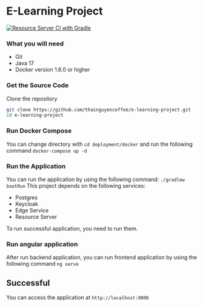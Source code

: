 # E-Learning Project

[![Resource Server CI with Gradle](https://github.com/thainguyencoffee/e-learning-project/actions/workflows/commit-stage.yaml/badge.svg)](https://github.com/thainguyencoffee/e-l/actions/workflows/commit-stage.yaml)

### What you will need

* Git
* Java 17
* Docker version 1.6.0 or higher

### Get the Source Code

Clone the repository


```bash
git clone https://github.com/thainguyencoffee/e-learning-project.git
cd e-learning-project
```

### Run Docker Compose

You can change directory with `cd deployment/docker` and run the following command `docker-compose up -d`

### Run the Application

You can run the application by using the following command: `./gradlew bootRun` 
This project depends on the following services:
* Postgres
* Keycloak
* Edge Service
* Resource Server

To run successful application, you need to run them.

### Run angular application

After run backend application, you can run frontend application by using the following command `ng serve`

## Successful
You can access the application at `http://localhost:9000`